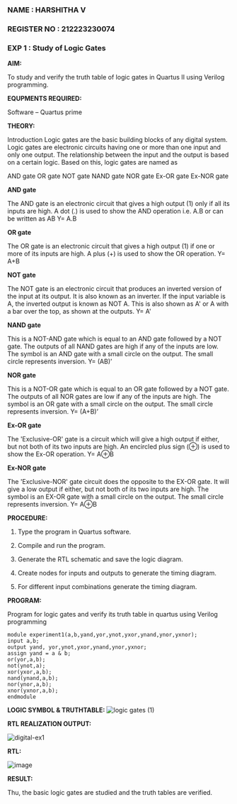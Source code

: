 ### NAME : HARSHITHA V
### REGISTER NO : 212223230074
### EXP 1 : Study of Logic Gates

**AIM:** 

To study and verify the truth table of logic gates in Quartus II using Verilog programming.

**EQUPMENTS REQUIRED:**

Software – Quartus prime 

**THEORY:**

Introduction Logic gates are the basic building blocks of any digital system. Logic gates are electronic circuits having one or more than one input and only one output. The relationship between the input and the output is based on a certain logic. Based on this, logic gates are named as

AND gate OR gate NOT gate NAND gate NOR gate Ex-OR gate Ex-NOR gate

**AND gate**

The AND gate is an electronic circuit that gives a high output (1) only if all its inputs are high. A dot (.) is used to show the AND operation i.e. A.B or can be written as AB
Y= A.B

**OR gate** 

The OR gate is an electronic circuit that gives a high output (1) if one or more of its inputs are high. A plus (+) is used to show the OR operation.
Y= A+B

**NOT gate**

The NOT gate is an electronic circuit that produces an inverted version of the input at its output. It is also known as an inverter. If the input variable is A, the inverted output is known as NOT A. This is also shown as A' or A with a bar over the top, as shown at the outputs.
Y= A'

**NAND gate**

This is a NOT-AND gate which is equal to an AND gate followed by a NOT gate. The outputs of all NAND gates are high if any of the inputs are low. The symbol is an AND gate with a small circle on the output. The small circle represents inversion.
Y= (AB)’

**NOR gate**

This is a NOT-OR gate which is equal to an OR gate followed by a NOT gate. The outputs of all NOR gates are low if any of the inputs are high. The symbol is an OR gate with a small circle on the output. The small circle represents inversion.
Y= (A+B)’

**Ex-OR gate**

The 'Exclusive-OR' gate is a circuit which will give a high output if either, but not both of its two inputs are high. An encircled plus sign (⊕) is used to show the Ex-OR operation.
Y= A⊕B

**Ex-NOR gate**

The 'Exclusive-NOR' gate circuit does the opposite to the EX-OR gate. It will give a low output if either, but not both of its two inputs are high. The symbol is an EX-OR gate with a small circle on the output. The small circle represents inversion.
Y= A⊕B

**PROCEDURE:** 

1.	Type the program in Quartus software.

2.	Compile and run the program.

3.	Generate the RTL schematic and save the logic diagram.

4.	Create nodes for inputs and outputs to generate the timing diagram.

5.	For different input combinations generate the timing diagram.






**PROGRAM:**



Program for logic gates and verify its truth table in quartus using Verilog programming
```
module experiment1(a,b,yand,yor,ynot,yxor,ynand,ynor,yxnor);
input a,b;
output yand, yor,ynot,yxor,ynand,ynor,yxnor;
assign yand = a & b;
or(yor,a,b);
not(ynot,a);
xor(yxor,a,b);
nand(ynand,a,b);
nor(ynor,a,b);
xnor(yxnor,a,b);
endmodule
```




 
**LOGIC SYMBOL & TRUTHTABLE:**
![logic gates (1)](https://github.com/user-attachments/assets/80a81eb6-f196-4a70-9966-0b1cd3fecec2)












**RTL REALIZATION OUTPUT:** 


![digital-ex1](https://github.com/user-attachments/assets/2fb34ed1-5137-4587-9a8a-dc7ebd8c19f1)








**RTL:**



![image](https://github.com/user-attachments/assets/7de8761a-87f9-4dbd-8126-ac032dd39078)








**RESULT:**


Thu, the basic logic gates are studied and the truth tables are verified.
